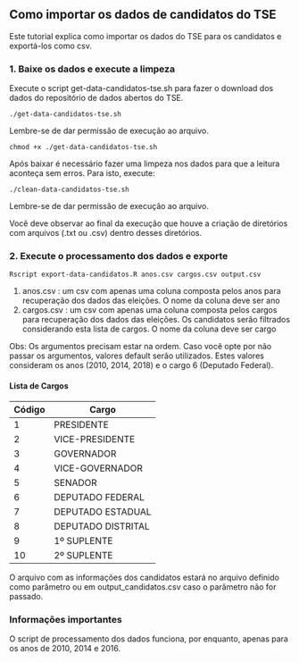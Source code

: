 ## Como importar os dados de candidatos do TSE

Este tutorial explica como importar os dados do TSE para os candidatos e exportá-los como csv.

### 1. Baixe os dados e execute a limpeza

Execute o script get-data-candidatos-tse.sh para fazer o download dos dados do repositório de dados abertos do TSE.

```
./get-data-candidatos-tse.sh
```

Lembre-se de dar permissão de execução ao arquivo.

```
chmod +x ./get-data-candidatos-tse.sh
```

Após baixar é necessário fazer uma limpeza nos dados para que a leitura aconteça sem erros. Para isto, execute:


```
./clean-data-candidatos-tse.sh
```

Lembre-se de dar permissão de execução ao arquivo.

Você deve observar ao final da execução que houve a criação de diretórios com arquivos (.txt ou .csv) dentro desses diretórios.

### 2. Execute o processamento dos dados e exporte

```
Rscript export-data-candidatos.R anos.csv cargos.csv output.csv
```

1. anos.csv : um csv com apenas uma coluna composta pelos anos para recuperação dos dados das eleições. O nome da coluna deve ser ano
2. cargos.csv : um csv com apenas uma coluna composta pelos cargos para recuperação dos dados das eleições. Os candidatos serão filtrados considerando esta lista de cargos. O nome da coluna deve ser cargo

Obs: Os argumentos precisam estar na ordem. Caso você opte por não passar os argumentos, valores default serão utilizados. Estes valores consideram os anos (2010, 2014, 2018) e o cargo 6 (Deputado Federal).

#### Lista de Cargos

| Código | Cargo              |
|--------|--------------------|
| 1      | PRESIDENTE         |
| 2      | VICE-PRESIDENTE    |
| 3      | GOVERNADOR         |
| 4      | VICE-GOVERNADOR    |
| 5      | SENADOR            |
| 6      | DEPUTADO FEDERAL   |
| 7      | DEPUTADO ESTADUAL  |
| 8      | DEPUTADO DISTRITAL |
| 9      | 1º SUPLENTE        |
| 10     | 2º SUPLENTE        |

O arquivo com as informações dos candidatos estará no arquivo definido como parâmetro ou em output_candidatos.csv caso o parâmetro não for passado.

### Informações importantes
O script de processamento dos dados funciona, por enquanto, apenas para os anos de 2010, 2014 e 2016.
